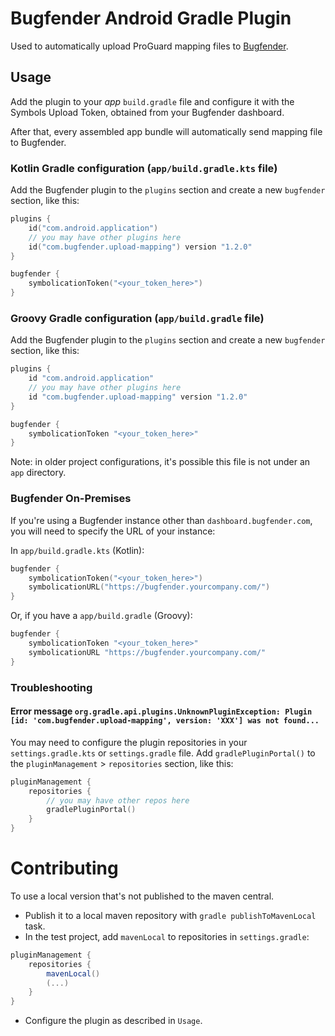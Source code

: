 Bugfender Android Gradle Plugin
===============================

Used to automatically upload ProGuard mapping files to [Bugfender](https://bugfender.com).

## Usage

Add the plugin to your *app* `build.gradle` file and configure it with the Symbols Upload Token, obtained from your Bugfender dashboard.

After that, every assembled app bundle will automatically send mapping file to Bugfender.

### Kotlin Gradle configuration (`app/build.gradle.kts` file)

Add the Bugfender plugin to the `plugins` section and create a new `bugfender` section, like this:

```kotlin
plugins {
    id("com.android.application")
    // you may have other plugins here
    id("com.bugfender.upload-mapping") version "1.2.0"
}

bugfender {
    symbolicationToken("<your_token_here>")
}
```

### Groovy Gradle configuration (`app/build.gradle` file)

Add the Bugfender plugin to the `plugins` section and create a new `bugfender` section, like this:

```groovy
plugins {
    id "com.android.application"
    // you may have other plugins here
    id "com.bugfender.upload-mapping" version "1.2.0"
}

bugfender {
    symbolicationToken "<your_token_here>"
}
```

Note: in older project configurations, it's possible this file is not under an `app` directory.

### Bugfender On-Premises

If you're using a Bugfender instance other than `dashboard.bugfender.com`, you will need to specify the URL of your instance:

In `app/build.gradle.kts` (Kotlin):

```kotlin
bugfender {
    symbolicationToken("<your_token_here>")
    symbolicationURL("https://bugfender.yourcompany.com/")
}
```

Or, if you have a `app/build.gradle` (Groovy):

```groovy
bugfender {
    symbolicationToken "<your_token_here>"
    symbolicationURL "https://bugfender.yourcompany.com/"
}
```

### Troubleshooting

#### Error message `org.gradle.api.plugins.UnknownPluginException: Plugin [id: 'com.bugfender.upload-mapping', version: 'XXX'] was not found...`

You may need to configure the plugin repositories in your `settings.gradle.kts` or `settings.gradle` file.
Add `gradlePluginPortal()` to the `pluginManagement` > `repositories` section, like this:

```kotlin
pluginManagement {
    repositories {
        // you may have other repos here
        gradlePluginPortal()
    }
}
```


# Contributing

To use a local version that's not published to the maven central.

* Publish it to a local maven repository with `gradle publishToMavenLocal` task.
* In the test project, add `mavenLocal` to repositories in `settings.gradle`:
```groovy
pluginManagement {
    repositories {
        mavenLocal()
        (...)
    }
}
```
* Configure the plugin as described in `Usage`.
